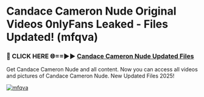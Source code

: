 # Candace Cameron Nude Original Videos 0nlyFans Leaked - Files Updated! (mfqva)

<h3>🔴 CLICK HERE 🌐==►► <a href="https://tinyurl.com/52m3yx9h" rel="nofollow">Candace Cameron Nude Updated Files</a></h3>

Get Candace Cameron Nude and all content. Now you can access all videos and pictures of Candace Cameron Nude. New Updated Files 2025!

[![mfqva](https://i.imgur.com/TnHtlc8.gif)](https://tinyurl.com/52m3yx9h)

